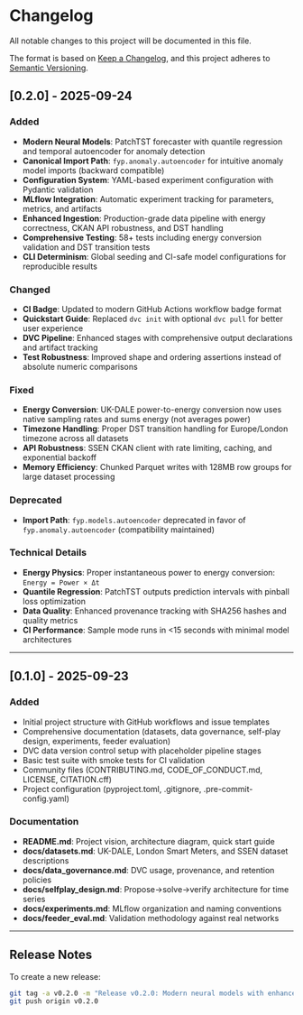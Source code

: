 # Changelog

All notable changes to this project will be documented in this file.

The format is based on [Keep a Changelog](https://keepachangelog.com/en/1.0.0/),
and this project adheres to [Semantic Versioning](https://semver.org/spec/v2.0.0.html).

## [0.2.0] - 2025-09-24

### Added
- **Modern Neural Models**: PatchTST forecaster with quantile regression and temporal autoencoder for anomaly detection
- **Canonical Import Path**: `fyp.anomaly.autoencoder` for intuitive anomaly model imports (backward compatible)
- **Configuration System**: YAML-based experiment configuration with Pydantic validation
- **MLflow Integration**: Automatic experiment tracking for parameters, metrics, and artifacts
- **Enhanced Ingestion**: Production-grade data pipeline with energy correctness, CKAN API robustness, and DST handling
- **Comprehensive Testing**: 58+ tests including energy conversion validation and DST transition tests
- **CLI Determinism**: Global seeding and CI-safe model configurations for reproducible results

### Changed
- **CI Badge**: Updated to modern GitHub Actions workflow badge format
- **Quickstart Guide**: Replaced `dvc init` with optional `dvc pull` for better user experience
- **DVC Pipeline**: Enhanced stages with comprehensive output declarations and artifact tracking
- **Test Robustness**: Improved shape and ordering assertions instead of absolute numeric comparisons

### Fixed
- **Energy Conversion**: UK-DALE power-to-energy conversion now uses native sampling rates and sums energy (not averages power)
- **Timezone Handling**: Proper DST transition handling for Europe/London timezone across all datasets
- **API Robustness**: SSEN CKAN client with rate limiting, caching, and exponential backoff
- **Memory Efficiency**: Chunked Parquet writes with 128MB row groups for large dataset processing

### Deprecated
- **Import Path**: `fyp.models.autoencoder` deprecated in favor of `fyp.anomaly.autoencoder` (compatibility maintained)

### Technical Details
- **Energy Physics**: Proper instantaneous power to energy conversion: `Energy = Power × Δt`
- **Quantile Regression**: PatchTST outputs prediction intervals with pinball loss optimization
- **Data Quality**: Enhanced provenance tracking with SHA256 hashes and quality metrics
- **CI Performance**: Sample mode runs in <15 seconds with minimal model architectures

---

## [0.1.0] - 2025-09-23

### Added
- Initial project structure with GitHub workflows and issue templates
- Comprehensive documentation (datasets, data governance, self-play design, experiments, feeder evaluation)
- DVC data version control setup with placeholder pipeline stages
- Basic test suite with smoke tests for CI validation
- Community files (CONTRIBUTING.md, CODE_OF_CONDUCT.md, LICENSE, CITATION.cff)
- Project configuration (pyproject.toml, .gitignore, .pre-commit-config.yaml)

### Documentation
- **README.md**: Project vision, architecture diagram, quick start guide
- **docs/datasets.md**: UK-DALE, London Smart Meters, and SSEN dataset descriptions
- **docs/data_governance.md**: DVC usage, provenance, and retention policies
- **docs/selfplay_design.md**: Propose→solve→verify architecture for time series
- **docs/experiments.md**: MLflow organization and naming conventions
- **docs/feeder_eval.md**: Validation methodology against real networks

---

## Release Notes

To create a new release:
```bash
git tag -a v0.2.0 -m "Release v0.2.0: Modern neural models with enhanced ingestion"
git push origin v0.2.0
```

